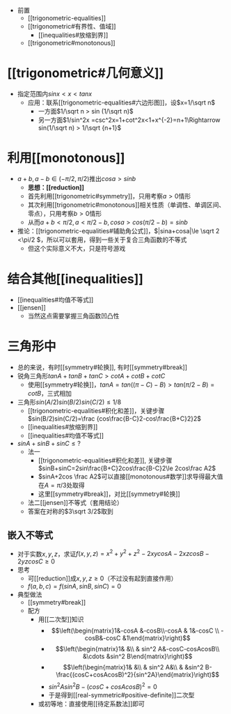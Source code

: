 - 前置
  - [[trigonometric-equalities]]
  - [[trigonometric#有界性、值域]]
    - [[inequalities#放缩到界]]
  - [[trigonometric#monotonous]]
# [[trigonometric#几何意义]]
- 指定范围内$sinx < x< tanx$
  - 应用：联系[[trigonometric-equalities#六边形图]]，设$x=1/\sqrt n$
    - 一方面$1/\sqrt n > sin (1/\sqrt n)$
    - 另一方面$1/sin^2x =csc^2x=1+cot^2x<1+x^{-2}=n+1\Rightarrow sin(1/\sqrt n) > 1/\sqrt {n+1}$
# 利用[[monotonous]]
- $a+b,a-b\in (-\pi/2,\pi/2)$推出$cosa >sinb$
  - **思想：[[reduction]]**
  - 首先利用[[trigonometric#symmetry]]，只用考察$a>0$情形
  - 其次利用[[trigonometric#monotonous]]相关性质（单调性、单调区间、零点），只用考察$b>0$情形
  - 从而$a+b<\pi/2,a<\pi/2-b,cosa>cos(\pi/2-b)=sinb$
- 推论：[[trigonometric-equalities#辅助角公式]]，$|sina+cosa|\le \sqrt 2 <\pi/2 $，所以可以套用，得到一些关于复合三角函数的不等式
  - 但这个实际意义不大，只是符号游戏
# 结合其他[[inequalities]]
- [[inequalities#均值不等式]]
- [[jensen]]
  - 当然这点需要掌握三角函数凹凸性
# 三角形中
- 总的来说，有时[[symmetry#轮换]], 有时[[symmetry#break]]
- 锐角三角形$tanA+tanB+tanC>cotA+cotB+cotC$
  - 使用[[symmetry#轮换]]，$tanA =tan((\pi-C)-B)>tan(\pi/2-B)=cotB$，三式相加
- 三角形$sin(A/2)sin(B/2)sin(C/2)\le 1/8$
  - [[trigonometric-equalities#积化和差]]，关键步骤$sin(B/2)sin(C/2)=\frac {cos\frac{B-C}2-cos\frac{B+C}2}2$
  - [[inequalities#放缩到界]]
  - [[inequalities#均值不等式]]
- $sin A+sinB+sinC \le ?$
  - 法一
    - [[trigonometric-equalities#积化和差]], 关键步骤$sinB+sinC=2sin\frac{B+C}2cos\frac{B-C}2\le 2cos\frac A2$
    - $sinA+2cos \frac A2$可以直接[[monotonous#数学]]求导得最大值在$A=\pi/3$处取得
    - 这里[[symmetry#break]]，对比[[symmetry#轮换]]
  - 法二[[jensen]]不等式（套用结论）
  - 答案在对称的$3\sqrt 3/2$取到
## 嵌入不等式
- 对于实数$x,y,z$，求证$f(x,y,z)=x^2+y^2+z^2-2xycosA-2xzcosB-2yzcosC\ge 0$
- 思考
  - 可[[reduction]]成$x,y,z\ge 0$（不过没有起到直接作用）
  - $f(a,b,c)=f(sinA,sinB,sinC)=0$
- 典型做法
  - [[symmetry#break]]
  - 配方
    - 用[[二次型]]知识
        - $$\left(\begin{matrix}1&-cosA &-cosB\\-cosA & 1&-cosC \\ -cosB&-cosC &1\end{matrix}\right)$$
        - $$\left(\begin{matrix}1& &\\ & sin^2 A&-cosC-cosAcosB\\ &\cdots &sin^2 B\end{matrix}\right)$$
        - $$\left(\begin{matrix}1& &\\ & sin^2 A&\\ & &sin^2 B-\frac{(cosC+cosAcosB)^2}{sin^2A}\end{matrix}\right)$$
        - $sin^2Asin^2B-(cosC+cosAcosB)^2=0$
        - 于是得到[[real-symmetric#positive-definite]]二次型
    - 或初等地：直接使用[[待定系数法]]即可